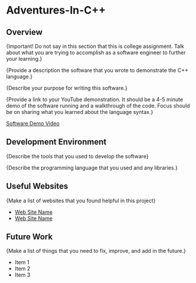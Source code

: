 # Adventures-In-C++

## Overview

{Important!  Do not say in this section that this is college assignment.  Talk about what you are trying to accomplish as a software engineer to further your learning.}

{Provide a description the software that you wrote to demonstrate the C++ language.}

{Describe your purpose for writing this software.}

{Provide a link to your YouTube demonstration.  It should be a 4-5 minute demo of the software running and a walkthrough of the code.  Focus should be on sharing what you learned about the language syntax.}

[Software Demo Video](http://youtube.link.goes.here)

## Development Environment

{Describe the tools that you used to develop the software}

{Describe the programming language that you used and any libraries.}

## Useful Websites

{Make a list of websites that you found helpful in this project}
* [Web Site Name](http://url.link.goes.here)
* [Web Site Name](http://url.link.goes.here)

## Future Work

{Make a list of things that you need to fix, improve, and add in the future.}
* Item 1
* Item 2
* Item 3
